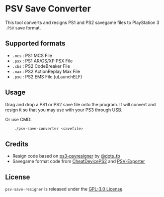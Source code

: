 # PSV Save Converter

This tool converts and resigns PS1 and PS2 savegame files to PlayStation 3 `.PSV` save format.

## Supported formats

- `.mcs` : PS1 MCS File
- `.psx` : PS1 AR/GS/XP PSX File
- `.cbs` : PS2 CodeBreaker File
- `.max` : PS2 ActionReplay Max File
- `.psu` : PS2 EMS File (uLaunchELF)

## Usage

Drag and drop a PS1 or PS2 save file onto the program. It will convert and resign it so that you may use with your PS3 through USB.

Or use CMD:
```bash
	./psv-save-converter <savefile>
```

## Credits

- Resign code based on [ps3-psvresigner](https://github.com/dots-tb/ps3-psvresigner) by [@dots_tb](https://github.com/dots-tb)
- Savegame format code from [CheatDevicePS2](https://github.com/root670/CheatDevicePS2) and [PSV-Exporter](https://github.com/PMStanley/PSV-Exporter)
 
## License

`psv-save-resigner` is released under the [GPL-3.0 License](./LICENSE).
